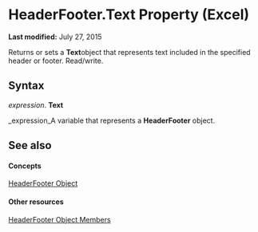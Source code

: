 
# HeaderFooter.Text Property (Excel)

 **Last modified:** July 27, 2015

Returns or sets a  **Text**object that represents text included in the specified header or footer. Read/write.

## Syntax

 _expression_. **Text**

 _expression_A variable that represents a  **HeaderFooter** object.


## See also


#### Concepts


 [HeaderFooter Object](75c654df-d3f9-8448-8a7e-a0487ca0d1ab.md)
#### Other resources


 [HeaderFooter Object Members](57017903-2dca-d712-ee2b-f8a2d037f3c2.md)
